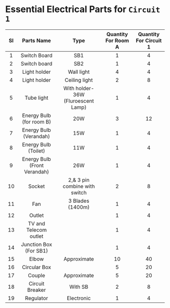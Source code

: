 # Essential Electrical Parts for `Circuit 1`

|  Sl |          Parts Name          |                Type                | Quantity For Room A | Quantity For Circuit 1 |
|:---:|:----------------------------:|:----------------------------------:|:-------------------:|:----------------------:|
|  1  |         Switch Board         |                SB1                 |          1          |            4           |
|  2  |         Switch board         |                 SB2                |          1          |            4           |
|  3  |         Light holder         |             Wall light             |          4          |            4           |
|  4  |         Light holder         |            Ceiling light           |          2          |            8           |
|  5  |          Tube light          | With holder-36W (Fluroescent Lamp) |          1          |            4           |
|  6  |   Energy Bulb (for room B)   |                 20W                |          3          |           12           |
|  7  |    Energy Bulb  (Verandah)   |                 15W                |          1          |            4           |
|  8  |     Energy Bulb  (Toilet)    |                 11W                |          1          |            4           |
|  9  | Energy Bulb (Front Verandah) |                 26W                |          1          |            4           |
|  10 |            Socket            |    2,& 3 pin combine with switch   |          2          |            8           |
|  11 |              Fan             |          3 Blades (1400m)          |          1          |            4           |
| 12  |            Outlet            |                                    |          1          |            4           |
|  13 |     TV and Telecom outlet    |                                    |          1          |            4           |
|  14 |    Junction Box (For SB1)    |                                    |          1          |            4           |
|  15 |             Elbow            |             Approximate            |          10         |           40           |
|  16 |         Circular Box         |                                    |          5          |           20           |
| 17  |            Couple            |             Approximate            |          5          |           20           |
|  18 |        Circuit Breaker       |               With SB              |          2          |            8           |
|  19 |           Regulator          |             Electronic             |          1          |            4           |
